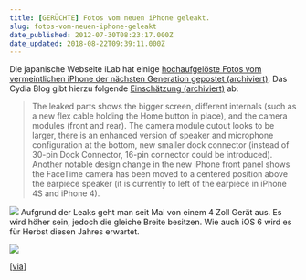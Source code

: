 ```yaml
---
title: [GERÜCHTE] Fotos vom neuen iPhone geleakt.
slug: fotos-vom-neuen-iphone-geleakt
date_published: 2012-07-30T08:23:17.000Z
date_updated: 2018-08-22T09:39:11.000Z
---
```


Die japanische Webseite iLab hat einige [hochaufgelöste Fotos vom vermeintlichen iPhone der nächsten Generation gepostet (archiviert)](http://web.archive.org/web/20120801002148/http://ilab.cc:80/news/5888.html). Das Cydia Blog gibt hierzu folgende [Einschätzung (archiviert)](http://web.archive.org/web/20120731172753/http://cydiablog.com:80/iphone-5-photos-hardware-details/) ab:

> The leaked parts shows the bigger screen, different internals (such as a new flex cable holding the Home button in place), and the camera modules (front and rear). The camera module cutout looks to be larger, there is an enhanced version of speaker and microphone configuration at the bottom, new smaller dock connector (instead of 30-pin Dock Connector, 16-pin connector could be introduced). Another notable design change in the new iPhone front panel shows the FaceTime camera has been moved to a centered position above the earpiece speaker (it is currently to left of the earpiece in iPhone 4S and iPhone 4).

[![](//picdump.thafaker.de/2012/07/NewImage34-1024x682.png)](__GHOST_URL__/fotos-vom-neuen-iphone-geleakt/newimage34/)
Aufgrund der Leaks geht man seit Mai von einem 4 Zoll Gerät aus. Es wird höher sein, jedoch die gleiche Breite besitzen. Wie auch iOS 6 wird es für Herbst diesen Jahres erwartet.

[![](//picdump.thafaker.de/2012/07/NewImage35-1024x682.png)](__GHOST_URL__/fotos-vom-neuen-iphone-geleakt/newimage35/)

[[via](http://www.macrumors.com/2012/07/29/photos-of-complete-next-generation-iphone-enclosure-leaked/)]
